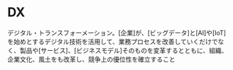 # DX
 デジタル・トランスフォーメーション。[企業]が、[ビッグデータ]と[AI]や[IoT]を始めとするデジタル技術を活用して、業務プロセスを改善していくだけでなく、製品や[サービス]、[ビジネスモデル]そのものを変革するとともに、組織、企業文化、風土をも改革し、競争上の優位性を確立すること
